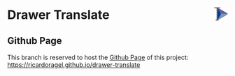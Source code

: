 # Drawer Translate <img src="resources/icon_app.png" height="30" align="right" />

## Github Page

This branch is reserved to host the [Github Page](https://pages.github.com/) of this project: https://ricardoragel.github.io/drawer-translate